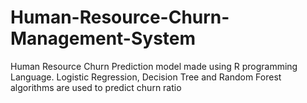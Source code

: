 # Human-Resource-Churn-Management-System
Human Resource Churn Prediction model made using R programming Language. Logistic Regression, Decision Tree and Random Forest algorithms are used to predict churn ratio
